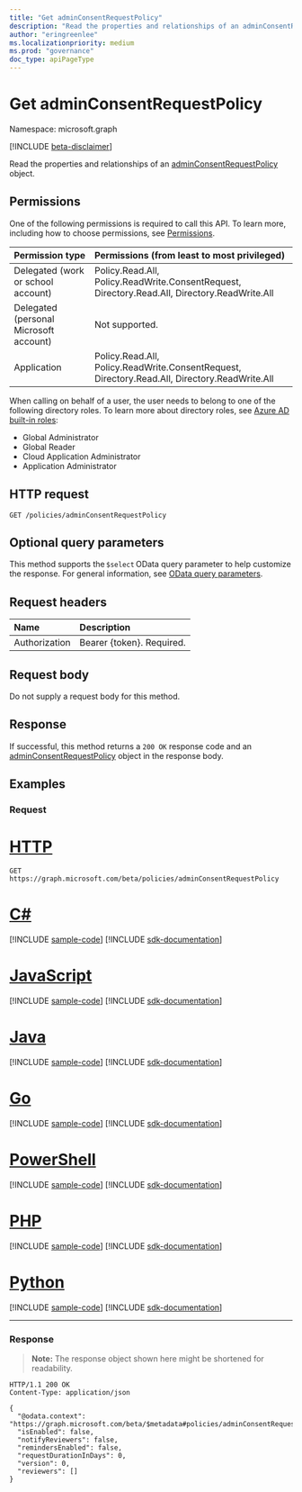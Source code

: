 ```yaml
---
title: "Get adminConsentRequestPolicy"
description: "Read the properties and relationships of an adminConsentRequestPolicy object."
author: "eringreenlee"
ms.localizationpriority: medium
ms.prod: "governance"
doc_type: apiPageType
---
```


# Get adminConsentRequestPolicy
Namespace: microsoft.graph

[!INCLUDE [beta-disclaimer](../../includes/beta-disclaimer.md)]

Read the properties and relationships of an [adminConsentRequestPolicy](../resources/adminconsentrequestpolicy.md) object.

## Permissions
One of the following permissions is required to call this API. To learn more, including how to choose permissions, see [Permissions](/graph/permissions-reference).

|Permission type|Permissions (from least to most privileged)|
|:---|:---|
|Delegated (work or school account)|Policy.Read.All, Policy.ReadWrite.ConsentRequest, Directory.Read.All, Directory.ReadWrite.All|
|Delegated (personal Microsoft account)|Not supported.|
|Application|Policy.Read.All, Policy.ReadWrite.ConsentRequest, Directory.Read.All, Directory.ReadWrite.All|

When calling on behalf of a user, the user needs to belong to one of the following directory roles. To learn more about directory roles, see [Azure AD built-in roles](/azure/active-directory/roles/permissions-reference):
+ Global Administrator
+ Global Reader
+ Cloud Application Administrator
+ Application Administrator

## HTTP request

<!-- {
  "blockType": "ignored"
}
-->
``` http
GET /policies/adminConsentRequestPolicy
```

## Optional query parameters
This method supports the `$select` OData query parameter to help customize the response. For general information, see [OData query parameters](/graph/query-parameters).

## Request headers
|Name|Description|
|:---|:---|
|Authorization|Bearer {token}. Required.|

## Request body
Do not supply a request body for this method.

## Response

If successful, this method returns a `200 OK` response code and an [adminConsentRequestPolicy](../resources/adminconsentrequestpolicy.md) object in the response body.

## Examples

### Request

# [HTTP](#tab/http)
<!-- {
  "blockType": "request",
  "name": "get_adminconsentrequestpolicy"
}
-->
``` http
GET https://graph.microsoft.com/beta/policies/adminConsentRequestPolicy
```

# [C#](#tab/csharp)
[!INCLUDE [sample-code](../includes/snippets/csharp/get-adminconsentrequestpolicy-csharp-snippets.md)]
[!INCLUDE [sdk-documentation](../includes/snippets/snippets-sdk-documentation-link.md)]

# [JavaScript](#tab/javascript)
[!INCLUDE [sample-code](../includes/snippets/javascript/get-adminconsentrequestpolicy-javascript-snippets.md)]
[!INCLUDE [sdk-documentation](../includes/snippets/snippets-sdk-documentation-link.md)]

# [Java](#tab/java)
[!INCLUDE [sample-code](../includes/snippets/java/get-adminconsentrequestpolicy-java-snippets.md)]
[!INCLUDE [sdk-documentation](../includes/snippets/snippets-sdk-documentation-link.md)]

# [Go](#tab/go)
[!INCLUDE [sample-code](../includes/snippets/go/get-adminconsentrequestpolicy-go-snippets.md)]
[!INCLUDE [sdk-documentation](../includes/snippets/snippets-sdk-documentation-link.md)]

# [PowerShell](#tab/powershell)
[!INCLUDE [sample-code](../includes/snippets/powershell/get-adminconsentrequestpolicy-powershell-snippets.md)]
[!INCLUDE [sdk-documentation](../includes/snippets/snippets-sdk-documentation-link.md)]

# [PHP](#tab/php)
[!INCLUDE [sample-code](../includes/snippets/php/get-adminconsentrequestpolicy-php-snippets.md)]
[!INCLUDE [sdk-documentation](../includes/snippets/snippets-sdk-documentation-link.md)]

# [Python](#tab/python)
[!INCLUDE [sample-code](../includes/snippets/python/get-adminconsentrequestpolicy-python-snippets.md)]
[!INCLUDE [sdk-documentation](../includes/snippets/snippets-sdk-documentation-link.md)]

---

### Response
>**Note:** The response object shown here might be shortened for readability.
<!-- {
  "blockType": "response",
  "truncated": true,
  "@odata.type": "microsoft.graph.adminConsentRequestPolicy"
}
-->
``` http
HTTP/1.1 200 OK
Content-Type: application/json

{
  "@odata.context": "https://graph.microsoft.com/beta/$metadata#policies/adminConsentRequestPolicy/$entity",
  "isEnabled": false,
  "notifyReviewers": false,
  "remindersEnabled": false,
  "requestDurationInDays": 0,
  "version": 0,
  "reviewers": []
}
```
